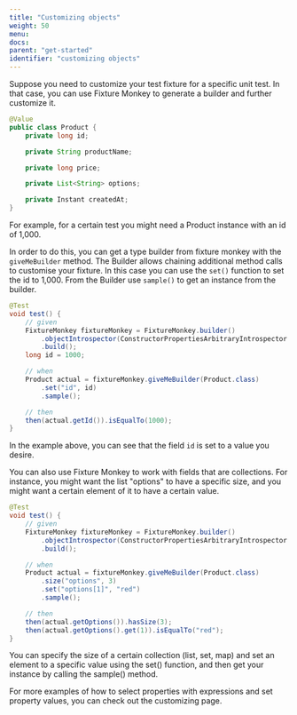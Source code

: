 ```yaml
---
title: "Customizing objects"
weight: 50
menu:
docs:
parent: "get-started"
identifier: "customizing objects"
---
```


Suppose you need to customize your test fixture for a specific unit test.
In that case, you can use Fixture Monkey to generate a builder and further customize it.

```java
@Value
public class Product {
    private long id;

    private String productName;

    private long price;

    private List<String> options;

    private Instant createdAt;
}
```

For example, for a certain test you might need a Product instance with an id of 1,000.

In order to do this, you can get a type builder from fixture monkey with the `giveMeBuilder` method.
The Builder allows chaining additional method calls to customise your fixture.
In this case you can use the `set()` function to set the id to 1,000.
From the Builder use `sample()` to get an instance from the builder.

```java
@Test
void test() {
    // given
    FixtureMonkey fixtureMonkey = FixtureMonkey.builder()
        .objectIntrospector(ConstructorPropertiesArbitraryIntrospector.INSTANCE)
        .build();
    long id = 1000;

    // when
    Product actual = fixtureMonkey.giveMeBuilder(Product.class)
        .set("id", id)
        .sample();

    // then
    then(actual.getId()).isEqualTo(1000);
}
```

In the example above, you can see that the field `id` is set to a value you desire.

You can also use Fixture Monkey to work with fields that are collections.
For instance, you might want the list "options" to have a specific size, and you might want a certain element of it to have a certain value.

```java
@Test
void test() {
    // given
    FixtureMonkey fixtureMonkey = FixtureMonkey.builder()
        .objectIntrospector(ConstructorPropertiesArbitraryIntrospector.INSTANCE)
        .build();

    // when
    Product actual = fixtureMonkey.giveMeBuilder(Product.class)
        .size("options", 3)
        .set("options[1]", "red")
        .sample();

    // then
    then(actual.getOptions()).hasSize(3);
    then(actual.getOptions().get(1)).isEqualTo("red");
}
```

You can specify the size of a certain collection (list, set, map) and set an element to a specific value using the set() function,
and then get your instance by calling the sample() method.

For more examples of how to select properties with expressions and set property values, you can check out the customizing page.
